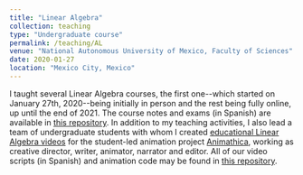```yaml
---
title: "Linear Algebra"
collection: teaching
type: "Undergraduate course"
permalink: /teaching/AL
venue: "National Autonomous University of Mexico, Faculty of Sciences"
date: 2020-01-27
location: "Mexico City, Mexico"
---
```


I taught several Linear Algebra courses, the first one--which started on January 27th, 2020--being initially in person and the rest being fully online, up until the end of 2021. The course notes and exams (in Spanish) are available in [this repository](https://github.com/dabnciencias/AL). In addition to my teaching activities, I also lead a team of undergraduate students with whom I created [educational Linear Algebra videos](https://www.youtube.com/watch?v=GxcXCLAiQO0&list=PL91agCMqt_mdAgHZkxyn-tscoNpu7ZHvl) for the student-led animation project [Animathica](https://www.youtube.com/channel/UCzkyH2bxpesubzc87VxqDiA), working as creative director, writer, animator, narrator and editor. All of our video scripts (in Spanish) and animation code may be found in [this repository](https://github.com/animathica/alganim/).

